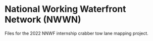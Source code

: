 # National Working Waterfront Network (NWWN)
Files for the 2022 NNWF internship crabber tow lane mapping project.
 
